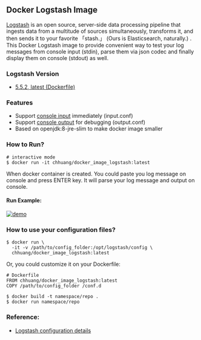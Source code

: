 ## Docker Logstash Image

[Logstash](https://www.elastic.co/products/logstash) is an open source, server-side data processing pipeline that ingests data from a multitude of sources simultaneously, transforms it, and then sends it to your favorite 「stash.」 (Ours is Elasticsearch, naturally.) . This Docker Logstash image to provide convenient way to test your log messages from console input (stdin), parse them via json codec and finally display them on console (stdout) as well.

### Logstash Version
* [5.5.2, latest (Dockerfile)](https://github.com/chhuang0123/docker_image_logstash/blob/master/5.5.2/Dockerfile)

### Features
* Support [console input](https://github.com/chhuang0123/docker_image_logstash/blob/master/5.5.2/opt/logstash/config/input.conf)  immediately (input.conf)
* Support [console output](https://github.com/chhuang0123/docker_image_logstash/blob/master/5.5.2/opt/logstash/config/output.conf) for debugging (output.conf)
* Based on openjdk:8-jre-slim to make docker image smaller

### How to Run?

```
# interactive mode
$ docker run -it chhuang/docker_image_logstash:latest

```

When docker container is created. You could paste you log message on console and press ENTER key. It will parse your log message and output on console.

#### Run Example:
[![demo](https://asciinema.org/a/135398.png)](https://asciinema.org/a/135398?autoplay=1)

### How to use your configuration files?

```
$ docker run \
  -it -v /path/to/config_folder:/opt/logstash/config \
  chhuang/docker_image_logstash:latest
```

Or, you could customize it on your Dockerfile:

```
# Dockerfile
FROM chhuang/docker_image_logstash:latest
COPY /path/to/config_folder /conf.d

$ docker build -t namespace/repo .
$ docker run namespace/repo

```


### Reference:
* [Logstash configuration details](https://www.elastic.co/guide/en/logstash/current/configuration.html)
